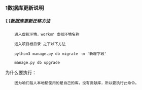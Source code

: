 ### 1数据库更新说明

##### 1.1数据库更新迁移方法

		进入虚拟环境，workon 虚拟环境名称
	
		进入项目根目录 之下以下方法
	
		python3 manage.py db migrate -m '新增字段'
	
		manage.py db upgrade

为什么要执行：

		因为咱们每人本地都使用的是自己的库，没有贡献库，所以要执行此命令。

